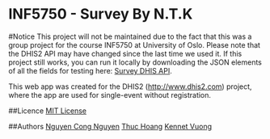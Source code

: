 INF5750 - Survey
By N.T.K
==============

#Notice
This project will not be maintained due to the fact that this was a group project for the course INF5750 at University of Oslo. Please note that the DHIS2 API may have changed since the last time we used it.
If this project still works, you can run it locally by downloading the JSON elements of all the fields for testing here: [Survey DHIS API](https://github.com/knyyy/dhis-api).

This web app was created for the DHIS2 (http://www.dhis2.com) project, where the app are used for single-event without registration. 

##Licence
[MIT License](http://www.opensource.org/licenses/mit-license.php)

##Authors
[Nguyen Cong Nguyen](https://github.com/nguyencn)
[Thuc Hoang](https://github.com/ThucHoang)
[Kennet Vuong](https://github.com/knyyy)

